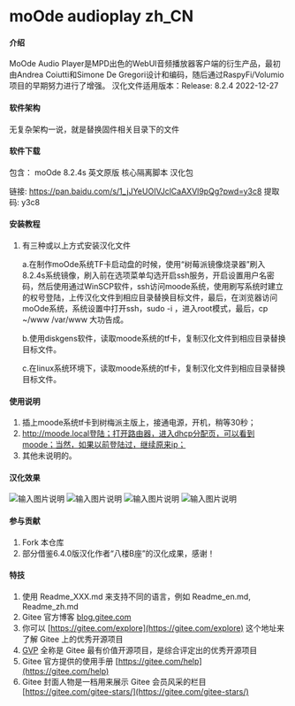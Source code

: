 # moOde audioplay zh_CN

#### 介绍
MoOde Audio Player是MPD出色的WebUI音频播放器客户端的衍生产品，最初由Andrea Coiutti和Simone De Gregori设计和编码，随后通过RaspyFi/Volumio项目的早期努力进行了增强。
汉化文件适用版本：Release: 8.2.4 2022-12-27

#### 软件架构
无复杂架构一说，就是替换固件相关目录下的文件

#### 软件下载

包含：
moOde 8.2.4s 英文原版
核心隔离脚本
汉化包

链接: https://pan.baidu.com/s/1_jJYeUOIVJclCaAXVl9pQg?pwd=y3c8 提取码: y3c8 


#### 安装教程

1.  有三种或以上方式安装汉化文件
    
    a.在制作moOde系统TF卡启动盘的时候，使用“树莓派镜像烧录器”刷入8.2.4s系统镜像，刷入前在选项菜单勾选开启ssh服务，开启设置用户名密码，然后使用通过WinSCP软件，ssh访问moode系统，使用刷写系统时建立的权号登陆，上传汉化文件到相应目录替换目标文件，最后，在浏览器访问moOde系统，系统设置中打开ssh，sudo -i ，进入root模式，最后，cp ~/www /var/www 大功告成。

    b.使用diskgens软件，读取moode系统的tf卡，复制汉化文件到相应目录替换目标文件。

    c.在linux系统环境下，读取moode系统的tf卡，复制汉化文件到相应目录替换目标文件。

#### 使用说明

1.  插上moode系统tf卡到树梅派主版上，接通电源，开机，稍等30秒；
2.  http://moode.local登陆；打开路由器，进入dhcp分配页，可以看到moode；当然，如果以前登陆过，继续原来ip；
3.  其他未说明的。

#### 汉化效果

![输入图片说明](Screenshot_20230728_134458_com.mmbox.xbrowser.pro.jpg)
![输入图片说明](Screenshot_20230728_134451_com.mmbox.xbrowser.pro.jpg)
![输入图片说明](Screenshot_20230728_134522_com.mmbox.xbrowser.pro.jpg)
![输入图片说明](Screenshot_20230728_140636_com.mmbox.xbrowser.pro.jpg)

#### 参与贡献

1.  Fork 本仓库
2.  部分借鉴6.4.0版汉化作者“八楼B座”的汉化成果，感谢！



#### 特技

1.  使用 Readme\_XXX.md 来支持不同的语言，例如 Readme\_en.md, Readme\_zh.md
2.  Gitee 官方博客 [blog.gitee.com](https://blog.gitee.com)
3.  你可以 [https://gitee.com/explore](https://gitee.com/explore) 这个地址来了解 Gitee 上的优秀开源项目
4.  [GVP](https://gitee.com/gvp) 全称是 Gitee 最有价值开源项目，是综合评定出的优秀开源项目
5.  Gitee 官方提供的使用手册 [https://gitee.com/help](https://gitee.com/help)
6.  Gitee 封面人物是一档用来展示 Gitee 会员风采的栏目 [https://gitee.com/gitee-stars/](https://gitee.com/gitee-stars/)
